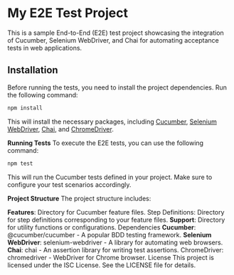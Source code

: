 # My E2E Test Project

This is a sample End-to-End (E2E) test project showcasing the integration of Cucumber, Selenium WebDriver, and Chai for automating acceptance tests in web applications.

## Installation

Before running the tests, you need to install the project dependencies. Run the following command:

```bash
npm install
```

This will install the necessary packages, including [Cucumber](https://cucumber.io/), [Selenium WebDriver](https://www.selenium.dev/), [Chai](https://www.chaijs.com/), and [ChromeDriver](https://www.npmjs.com/package/chromedriver).

**Running Tests**
To execute the E2E tests, you can use the following command:

```bash
npm test
```

This will run the Cucumber tests defined in your project. Make sure to configure your test scenarios accordingly.

**Project Structure**
The project structure includes:

**Features**: Directory for Cucumber feature files.
Step Definitions: Directory for step definitions corresponding to your feature files.
**Support**: Directory for utility functions or configurations.
Dependencies
**Cucumber**: @cucumber/cucumber - A popular BDD testing framework.
**Selenium WebDriver**: selenium-webdriver - A library for automating web browsers.
**Chai**: chai - An assertion library for writing test assertions.
ChromeDriver: chromedriver - WebDriver for Chrome browser.
License
This project is licensed under the ISC License. See the LICENSE file for details.
